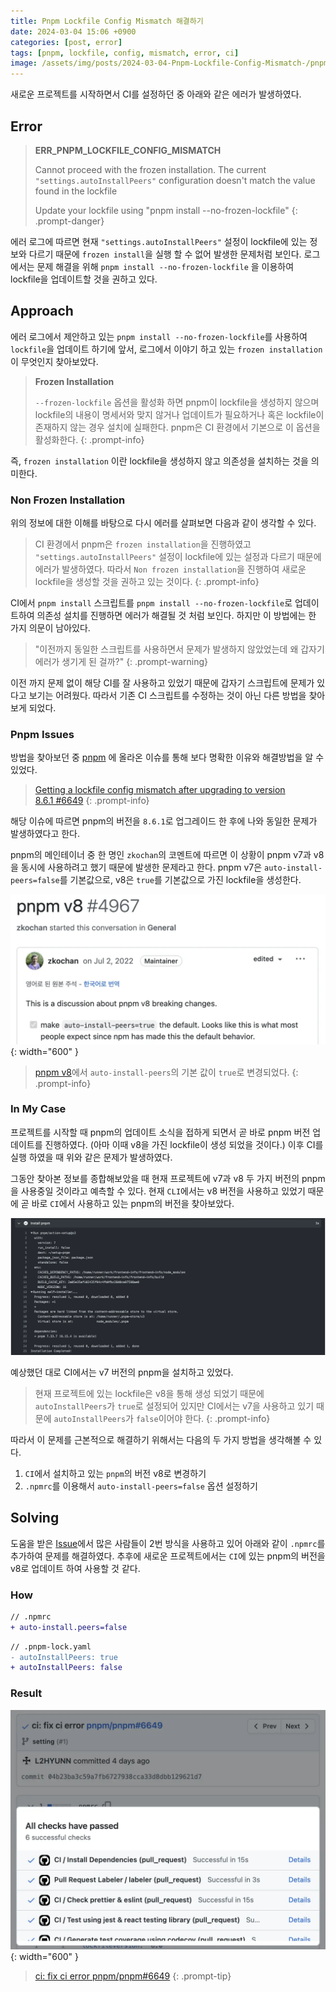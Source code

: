 ```yaml
---
title: Pnpm Lockfile Config Mismatch 해결하기
date: 2024-03-04 15:06 +0900
categories: [post, error]
tags: [pnpm, lockfile, config, mismatch, error, ci]
image: /assets/img/posts/2024-03-04-Pnpm-Lockfile-Config-Mismatch-/pnpm-locfile-config-mismatch.webp
---
```


새로운 프로젝트를 시작하면서 CI를 설정하던 중 아래와 같은 에러가 발생하였다.

## Error

> **ERR_PNPM_LOCKFILE_CONFIG_MISMATCH**
>
> Cannot proceed with the frozen installation. The current `"settings.autoInstallPeers"` configuration doesn't match the value found in the lockfile
>
> Update your lockfile using "pnpm install --no-frozen-lockfile"
{: .prompt-danger}

에러 로그에 따르면 현재 `"settings.autoInstallPeers"` 설정이 lockfile에 있는 정보와 다르기 때문에 `frozen install`을 실행 할 수 없어 발생한 문제처럼 보인다. 로그에서는 문제 해결을 위해 `pnpm install --no-frozen-lockfile` 을 이용하여 lockfile을 업데이트할 것을 권하고 있다.

## Approach
에러 로그에서 제안하고 있는 `pnpm install --no-frozen-lockfile`를 사용하여 `lockfile`을 업데이트 하기에 앞서, 로그에서 이야기 하고 있는 `frozen installation`이 무엇인지 찾아보았다.

> **Frozen Installation**
>
> `--frozen-lockfile` 옵션을 활성화 하면 pnpm이 lockfile을 생성하지 않으며 lockfile의 내용이 명세서와 맞지 않거나 업데이트가 필요하거나 혹은 lockfile이 존재하지 않는 경우 설치에 실패한다. pnpm은 CI 환경에서 기본으로 이 옵션을 활성화한다.
{: .prompt-info}

즉, `frozen installation` 이란 lockfile을 생성하지 않고 의존성을 설치하는 것을 의미한다.

### Non Frozen Installation
위의 정보에 대한 이해를 바탕으로 다시 에러를 살펴보면 다음과 같이 생각할 수 있다.

> CI 환경에서 pnpm은 `frozen installation`을 진행하였고 `"settings.autoInstallPeers"` 설정이 lockfile에 있는 설정과 다르기 때문에 에러가 발생하였다. 따라서 `Non frozen installation`을 진행하여 새로운 lockfile을 생성할 것을 권하고 있는 것이다.
{: .prompt-info}

CI에서 `pnpm install` 스크립트를 `pnpm install --no-frozen-lockfile`로 업데이트하여 의존성 설치를 진행하면 에러가 해결될 것 처럼 보인다. 하지만 이 방법에는 한 가지 의문이 남아있다.


> "이전까지 동일한 스크립트를 사용하면서 문제가 발생하지 않았었는데 왜 갑자기 에러가 생기게 된 걸까?"
{: .prompt-warning}

이전 까지 문제 없이 해당 CI를 잘 사용하고 있었기 때문에 갑자기 스크립트에 문제가 있다고 보기는 어려웠다. 따라서 기존 CI 스크립트를 수정하는 것이 아닌 다른 방법을 찾아보게 되었다.

### Pnpm Issues
방법을 찾아보던 중 [pnpm](https://github.com/pnpm/pnpm/issues) 에 올라온 이슈를 통해 보다 명확한 이유와 해결방법을 알 수 있었다.

> [Getting a lockfile config mismatch after upgrading to version 8.6.1 #6649](https://github.com/pnpm/pnpm/issues/6649)
{: .prompt-info}

해당 이슈에 따르면 pnpm의 버전을 `8.6.1`로 업그레이드 한 후에 나와 동일한 문제가 발생하였다고 한다.

pnpm의 메인테이너 중 한 명인 `zkochan`의 코멘트에 따르면 이 상황이 pnpm v7과 v8을 동시에 사용하려고 했기 때문에 발생한 문제라고 한다. pnpm v7은 `auto-install-peers=false`를 기본값으로,  v8은 `true`를 기본값으로 가진 lockfile을 생성한다.

![image](/assets/img/posts/2024-03-04-Pnpm-Lockfile-Config-Mismatch-/pnpm-v8-update.webp){: width="600" }

> [pnpm v8](https://github.com/orgs/pnpm/discussions/4967)에서 `auto-install-peers`의 기본 값이 `true`로 변경되었다.
{: .prompt-info}

### In My Case
프로젝트를 시작할 때 pnpm의 업데이트 소식을 접하게 되면서 곧 바로 pnpm 버전 업데이트를 진행하였다. (아마 이때 v8을 가진 lockfile이 생성 되었을 것이다.) 이후 CI를 실행 하였을 때 위와 같은 문제가 발생하였다.

그동안 찾아본 정보를 종합해보았을 때 현재 프로젝트에 v7과 v8 두 가지 버전의 pnpm을 사용중일 것이라고 예측할 수 있다. 현재 `CLI`에서는 v8 버전을 사용하고 있었기 때문에 곧 바로 `CI`에서 사용하고 있는 pnpm의 버전을 찾아보았다.

![image](/assets/img/posts/2024-03-04-Pnpm-Lockfile-Config-Mismatch-/install-pnpm-action-v7.webp)

예상했던 대로 CI에서는 v7 버전의 pnpm을 설치하고 있었다.

> 현재 프로젝트에 있는 lockfile은 v8을 통해 생성 되었기 때문에 `autoInstallPeers`가 `true`로 설정되어 있지만 CI에서는 v7을 사용하고 있기 때문에 `autoInstallPeers`가 `false`이어야 한다.
{: .prompt-info}

따라서 이 문제를 근본적으로 해결하기 위해서는 다음의 두 가지 방법을 생각해볼 수 있다.

1. `CI`에서 설치하고 있는 `pnpm`의 버전 v8로 변경하기
2. `.npmrc`를 이용해서 `auto-install-peers=false` 옵션 설정하기

## Solving
도움을 받은 [Issue](https://github.com/pnpm/pnpm/issues/6649)에서 많은 사람들이 2번 방식을 사용하고 있어 아래와 같이 `.npmrc`를 추가하여 문제를 해결하였다. 추후에 새로운 프로젝트에서는 `CI`에 있는 pnpm의 버전을 v8로 업데이트 하여 사용할 것 같다.
### How
```diff
// .npmrc
+ auto-install.peers=false
```

```diff
// .pnpm-lock.yaml
- autoInstallPeers: true
+ autoInstallPeers: false
```

### Result

![image](/assets/img/posts/2024-03-04-Pnpm-Lockfile-Config-Mismatch-/pnpm-ci-problem-solving.webp){: width="600" }

> [ci: fix ci error pnpm/pnpm#6649](https://github.com/L2HYUNN/frontend-info/pull/1/commits/04b23ba3c59a7fb6727938cca33d8dbb129621d7)
{: .prompt-tip}
